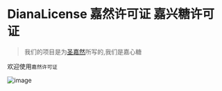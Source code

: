 # DianaLicense 嘉然许可证 嘉兴糖许可证
<!--又是一个玩梗仓库-->
> 我们的项目是为[圣嘉然](https://space.bilibili.com/672328094)所写的,我们是嘉心糖

欢迎使用`嘉然许可证`

![image](https://user-images.githubusercontent.com/75127571/147846807-4376b885-aeee-4a84-be41-256d6d1c752c.png)

